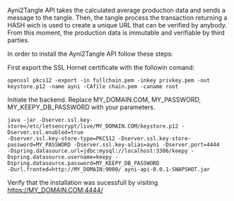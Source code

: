 Ayni2Tangle API takes the calculated average production data and sends a message to the tangle. Then, the tangle process the transaction returning a HASH wich is used to create a unique URL that can be verified by anybody. From this moment, the production data is immutable and verifiable by third parties.

In order to install the Ayni2Tangle API follow these steps:

First export the SSL Hornet certificate with the followin comand:
```
openssl pkcs12 -export -in fullchain.pem -inkey privkey.pem -out keystore.p12 -name ayni -CAfile chain.pem -caname root
```
Initiate the backend. Replace MY_DOMAIN.COM, MY_PASSWORD, MY_KEEPY_DB_PASSWORD with your parameters.
```
java -jar -Dserver.ssl.key-store=/etc/letsencrypt/live/MY_DOMAIN.COM/keystore.p12 -Dserver.ssl.enabled=true 
-Dserver.ssl.key-store-type=PKCS12 -Dserver.ssl.key-store-password=MY_PASSWORD -Dserver.ssl.key-alias=ayni -Dserver.port=4444
-Dspring.datasource.url=jdbc:mysql://localhost:3306/keepy -Dspring.datasource.username=keepy -Dspring.datasource.password=MY_KEEPY_DB_PASSWORD
-Durl.fronted=http://MY_DOMAIN:9000/ ayni-api-0.0.1-SNAPSHOT.jar
```
Verify that the installation was sucessfull by visiting https://MY_DOMAIN.COM:4444/

